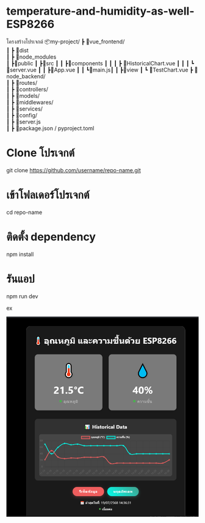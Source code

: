 # temperature-and-humidity-as-well-ESP8266
โครงสร้างโปรเจกต์
📦my-project/
┣ 📂vue_frontend/                   
┃ ┣ 📂dist                
┃ ┣ 📂node_modules    
┃ ┣📂public
┃  ┣📂src
┃  ┃  ┣📂components
┃  ┃  ┃     ┣ 📄HistoricalChart.vue
┃  ┃  ┃     ┗ 📄server.vue
┃  ┃  ┣📄App.vue
┃  ┃  ┗📄main.js┃
┃  ┣📂view
┃  ┗ 📄TestChart.vue
┣ 📂node_backend/                   
┃ ┣ 📂routes/              
┃ ┣ 📂controllers/           
┃ ┣ 📂models/                
┃ ┣ 📂middlewares/          
┃ ┣ 📂services/              
┃ ┣ 📂config/               
┃ ┣ 📄server.js      
┃ ┣ 📄package.json / pyproject.toml


# Clone โปรเจกต์
git clone https://github.com/username/repo-name.git

# เข้าโฟลเดอร์โปรเจกต์
cd repo-name

# ติดตั้ง dependency
npm install

# รันแอป
npm run dev

ex 

![alt text](image.png)


